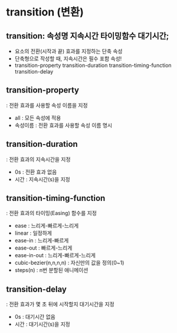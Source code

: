 # transition (변환)

## transition: 속성명 지속시간 타이밍함수 대기시간;

- 요소의 전환(시작과 끝) 효과를 지정하는 단축 속성
- 단축형으로 작성할 때, 지속시간은 필수 포함 속성!
- transition-property transition-duration transition-timing-function transition-delay

## transition-property
: 전환 효과를 사용할 속성 이름을 지정
- all : 모든 속성에 적용
- 속성이름 : 전환 효과를 사용할 속성 이름 명시

## transition-duration
: 전환 효과의 지속시간을 지정
- 0s : 전환 효과 없음
- 시간 : 지속시간(s)을 지정

## transition-timing-function
: 전환 효과의 타이밍(Easing) 함수를 지정
- ease : 느리게-빠르게-느리게
- linear : 일정하게
- ease-in : 느리게-빠르게
- ease-out : 빠르게-느리게
- ease-in-out : 느리게-빠르게-느리게
- cubic-bezier(n,n,n,n) : 자신만의 값을 정의(0~1)
- steps(n) : n번 분할된 애니메이션

## transition-delay
: 전환 효과가 몇 초 뒤에 시작할지 대기시간을 지정
- 0s : 대기시간 없음
- 시간 : 대기시간(s)을 지정
